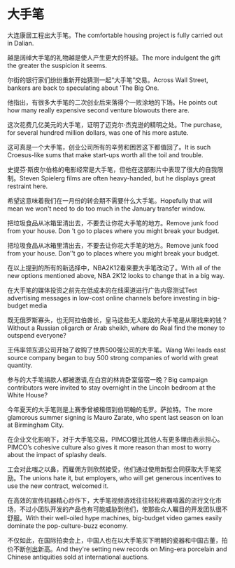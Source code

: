 # 大手笔

<p><span class="chinese">大连康居工程出大手笔。</span><span class="english">The comfortable housing project is fully carried out in Dalian.</span></p>

<p><span class="chinese">越是阔绰大手笔的礼物越是使人产生更大的怀疑。</span><span class="english">The more indulgent the gift the greater the suspicion it seems.</span></p>

<p><span class="chinese">尔街的银行家们纷纷重新开始猜测一起“大手笔”交易。</span><span class="english">Across Wall Street, bankers are back to speculating about 'The Big One.</span></p>

<p><span class="chinese">他指出，有很多大手笔的二次创业后来落得个一败涂地的下场。</span><span class="english">He points out how many really expensive second venture blowouts there are.</span></p>

<p><span class="chinese">这次花费几亿美元的大手笔，证明了迈克尔·杰克逊的精明之处。</span><span class="english">The purchase, for several hundred million dollars, was one of his more astute.</span></p>

<p><span class="chinese">这可真是一个大手笔，创业公司所有的辛劳和困苦这下都值回了。</span><span class="english">It is such Croesus-like sums that make start-ups worth all the toil and trouble.</span></p>

<p><span class="chinese">史提芬·斯皮尔伯格的电影经常是大手笔，但他在这部影片中表现了很大的自我限制。</span><span class="english">Steven Spielerg films are often heavy-handed, but he displays great restraint here.</span></p>

<p><span class="chinese">希望这意味着我们在一月份的转会期不需要什么大手笔。</span><span class="english">Hopefully that will mean we won't need to do too much in the January transfer window.</span></p>

<p><span class="chinese">把垃圾食品从冰箱里清出去，不要去让你花大手笔的地方。</span><span class="english">Remove junk food from your house. Don ’t go to places where you might break your budget.</span></p>

<p><span class="chinese">把垃圾食品从冰箱里清出去，不要去让你花大手笔的地方。</span><span class="english">Remove junk food from your house. Don’’t go to places where you might break your budget.</span></p>

<p><span class="chinese">在以上提到的所有的新选择中，NBA2K12看来要大手笔改动了。</span><span class="english">With all of the new options mentioned above, NBA 2K12 looks to change that in a big way.</span></p>

<p><span class="chinese">在大手笔的媒体投资之前先在低成本的在线渠道进行广告内容测试</span><span class="english">Test advertising messages in low-cost online channels before investing in big-budget media</span></p>

<p><span class="chinese">既无俄罗斯寡头，也无阿拉伯酋长，皇马这些无人能敌的大手笔是从哪找来的钱？</span><span class="english">Without a Russian oligarch or Arab sheikh, where do Real find the money to outspend everyone?</span></p>

<p><span class="chinese">王伟率领东源公司开始了收购了世界500强公司的大手笔。</span><span class="english">Wang Wei leads east source company began to buy 500 strong companies of world with great quantity.</span></p>

<p><span class="chinese">参与的大手笔捐款人都被邀请,在白宫的林肯卧室留宿一晚？</span><span class="english">Big campaign contributors were invited to stay overnight in the Lincoln bedroom at the White House?</span></p>

<p><span class="chinese">今年夏天的大手笔则是上赛季曾被租借到伯明翰的毛罗。萨拉特。</span><span class="english">The more glamorous summer signing is Mauro Zarate, who spent last season on loan at Birmingham City.</span></p>

<p><span class="chinese">在企业文化影响下，对于大手笔交易，PIMCO要比其他人有更多理由表示担心。</span><span class="english">PIMCO’s cohesive culture also gives it more reason than most to worry about the impact of splashy deals.</span></p>

<p><span class="chinese">工会对此嗤之以鼻，而雇佣方则欣然接受，他们通过使用新型合同获取大手笔奖励。</span><span class="english">The unions hate it, but employers, who will get generous incentives to use the new contract, welcomed it.</span></p>

<p><span class="chinese">在高效的宣传机器精心炒作下，大手笔视频游戏往往轻松称霸喧嚣的流行文化市场，不过小团队开发的产品也有可能威胁到他们，使那些众人瞩目的开发团队很不舒服。</span><span class="english">With their well-oiled hype machines, big-budget video games easily dominate the pop-culture-buzz economy.</span></p>

<p><span class="chinese">不仅如此，在国际拍卖会上，中国人也在以大手笔买下明朝的瓷器和中国古董，拍价不断创出新高。</span><span class="english">And they're setting new records on Ming-era porcelain and Chinese antiquities sold at international auctions.</span></p>

